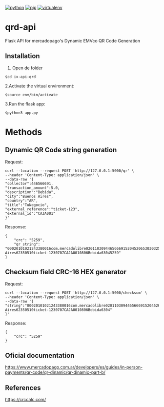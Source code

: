 
[![python](https://img.shields.io/badge/python-v3.7.X-green.svg)](https://www.python.org/)
[![pip](https://img.shields.io/badge/pip-v10.0.X-yellow.svg)](https://pypi.org/project/pip/)
[![virtualenv](https://img.shields.io/badge/virtualenv-v15.1.X-red.svg)](https://virtualenv.pypa.io/en/stable/)

# qrd-api

Flask API for mercadopago's Dynamic EMVco QR Code Generation

## Installation
1. Open de folder
```
$cd ix-api-qrd
```
2.Activate the virtual environment:
```
$source env/bin/activate
```
3.Run the flask app:
```
$python3 app.py
```

# Methods

## Dynamic QR Code string generation

Request:
```
curl --location --request POST 'http://127.0.0.1:5000/qr' \
--header 'Content-Type: application/json' \
--data-raw '{
"collector":446566691,
"transaction_amount":5.0,
"description":"Bebida",
"city":"Buenos Aires",
"country":"AR",
"title":"TuNegocio",
"external_reference":"ticket-123",
"external_id":"CAJA001"
}'
```
Response:
```
{
    "crc": "5259",
    "qr_string": "00020101021243380016com.mercadolibre02011030944656669152045206530303254035.05802AR5909TuNegocio6012Buenos Aires62350510ticket-1230707CAJA0010806Bebida63045259"
}
```

## Checksum field CRC-16 HEX generator

Request:
```
curl --location --request POST 'http://127.0.0.1:5000/checksum' \
--header 'Content-Type: application/json' \
--data-raw '{
"string":"00020101021243380016com.mercadolibre02011030944656669152045206530303254035.05802AR5909TuNegocio6012Buenos Aires62350510ticket-1230707CAJA0010806Bebida6304"
}'
```
Response:
```
{
    "crc": "5259"
}
```

## Oficial documentation

https://www.mercadopago.com.ar/developers/es/guides/in-person-payments/qr-code/qr-dinamic/qr-dinamic-part-b/

## References

https://crccalc.com/
